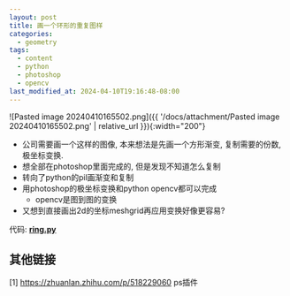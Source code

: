 ```yaml
---
layout: post
title: 画一个环形的重复图样
categories:
  - geometry
tags:
  - content
  - python
  - photoshop
  - opencv
last_modified_at: 2024-04-10T19:16:48-08:00
---
```

![Pasted image 20240410165502.png]({{ '/docs/attachment/Pasted image 20240410165502.png' | relative_url }}){:width="200"}

- 公司需要画一个这样的图像, 本来想法是先画一个方形渐变, 复制需要的份数, 极坐标变换. 
- 想全部在photoshop里面完成的, 但是发现不知道怎么复制
- 转向了python的pil画渐变和复制
- 用photoshop的极坐标变换和python opencv都可以完成
	- opencv是图到图的变换
- 又想到直接画出2d的坐标meshgrid再应用变换好像更容易?


代码: [**ring.py**](https://gist.github.com/roshameow/24e05cc4f336ca61c93ec2bc8e75ae39#file-ring-py) 


## 其他链接

[1] https://zhuanlan.zhihu.com/p/518229060 ps插件



